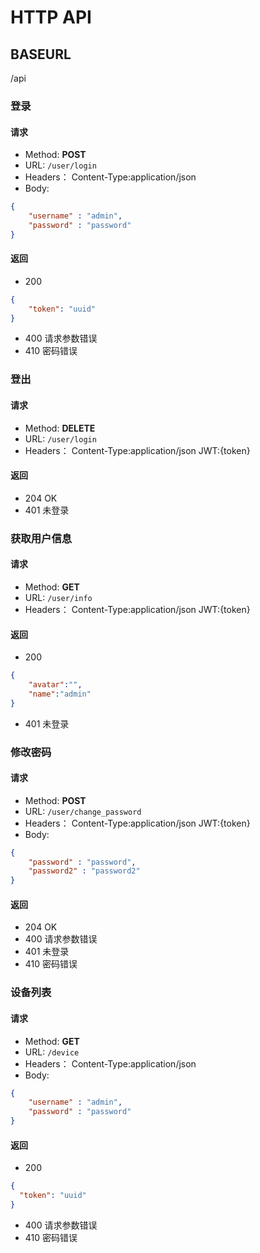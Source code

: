 # HTTP API
## BASEURL

/api

### 登录
#### 请求

- Method: **POST**
- URL: ```/user/login```
- Headers： Content-Type:application/json
- Body:
```json
{
    "username" : "admin",
    "password" : "password"
}
```

#### 返回
- 200
```json
{
    "token": "uuid"
}
```
- 400 请求参数错误
- 410 密码错误

### 登出
#### 请求

- Method: **DELETE**
- URL: ```/user/login```
- Headers： Content-Type:application/json JWT:{token}

#### 返回
- 204 OK
- 401 未登录

### 获取用户信息
#### 请求

- Method: **GET**
- URL: ```/user/info```
- Headers： Content-Type:application/json JWT:{token}

#### 返回
- 200
```json
{
    "avatar":"",
    "name":"admin"
}
```
- 401 未登录

### 修改密码
#### 请求

- Method: **POST**
- URL: ```/user/change_password```
- Headers： Content-Type:application/json JWT:{token}
- Body:
```json
{
    "password" : "password",
    "password2" : "password2"
}
```
#### 返回
- 204 OK
- 400 请求参数错误
- 401 未登录
- 410 密码错误

### 设备列表
#### 请求

- Method: **GET**
- URL: ```/device```
- Headers： Content-Type:application/json
- Body:
```json
{
    "username" : "admin",
    "password" : "password"
}
```

#### 返回
- 200
```json
{
  "token": "uuid"
}
```
- 400 请求参数错误
- 410 密码错误